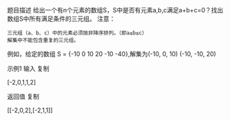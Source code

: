 题目描述
给出一个有n个元素的数组S，S中是否有元素a,b,c满足a+b+c=0？找出数组S中所有满足条件的三元组。
注意：

    三元组（a、b、c）中的元素必须按非降序排列。（即a≤b≤c）
    解集中不能包含重复的三元组。 

例如，给定的数组 S = {-10 0 10 20 -10 -40},解集为(-10, 0, 10) (-10, -10, 20)


示例1
输入
复制

[-2,0,1,1,2]

返回值
复制

[[-2,0,2],[-2,1,1]]

